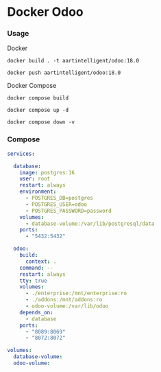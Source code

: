 Docker Odoo
=============

### Usage

Docker

```shell
docker build . -t aartintelligent/odoo:18.0
```

```shell
docker push aartintelligent/odoo:18.0
```

Docker Compose

```shell
docker compose build
```

```shell
docker compose up -d
```

```shell
docker compose down -v
```

### Compose

```yaml
services:

  database:
    image: postgres:16
    user: root
    restart: always
    environment:
      - POSTGRES_DB=postgres
      - POSTGRES_USER=odoo
      - POSTGRES_PASSWORD=password
    volumes:
      - database-volume:/var/lib/postgresql/data
    ports:
      - "5432:5432"

  odoo:
    build:
      context: .
    command: --
    restart: always
    tty: true
    volumes:
      - ./enterprise:/mnt/enterprise:ro
      - ./addons:/mnt/addons:ro
      - odoo-volume:/var/lib/odoo
    depends_on:
      - database
    ports:
      - "8089:8069"
      - "8072:8072"

volumes:
  database-volume:
  odoo-volume:
```